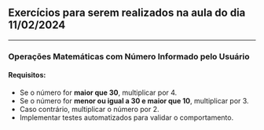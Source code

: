 ## **Exercícios para serem realizados na aula do dia 11/02/2024**

---

### **Operações Matemáticas com Número Informado pelo Usuário**

#### **Requisitos:**
- Se o número for **maior que 30**, multiplicar por 4.
- Se o número for **menor ou igual a 30 e maior que 10**, multiplicar por 3.
- Caso contrário, multiplicar o número por 2.
- Implementar testes automatizados para validar o comportamento.

